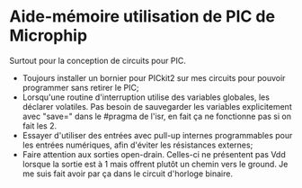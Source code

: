 # Aide-mémoire utilisation de PIC de Microphip

Surtout pour la conception de circuits pour PIC.

- Toujours installer un bornier pour PICkit2 sur mes circuits pour pouvoir programmer sans retirer le PIC;
- Lorsqu'une routine d'interruption utilise des variables globales, les déclarer volatiles. Pas besoin de sauvegarder les variables explicitement avec "save=" dans le #pragma de l'isr, en fait ça ne fonctionne pas si on fait les 2.
- Essayer d'utiliser des entrées avec pull-up internes programmables pour les entrées numériques, afin d'éviter les résistances externes;
- Faire attention aux sorties open-drain. Celles-ci ne présentent pas Vdd lorsque la sortie est à 1 mais offrent plutôt un chemin vers le ground. Je me suis fait avoir par ça dans le circuit d'horloge binaire.
